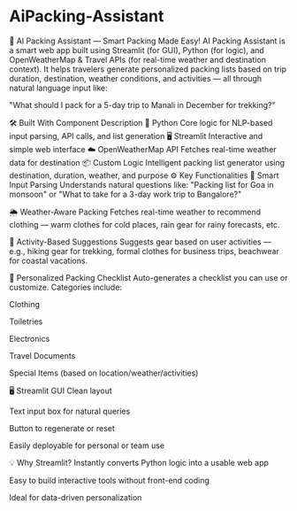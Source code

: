 # AiPacking-Assistant
🧳 AI Packing Assistant — Smart Packing Made Easy!
AI Packing Assistant is a smart web app built using Streamlit (for GUI), Python (for logic), and OpenWeatherMap & Travel APIs (for real-time weather and destination context). It helps travelers generate personalized packing lists based on trip duration, destination, weather conditions, and activities — all through natural language input like:

"What should I pack for a 5-day trip to Manali in December for trekking?"

🛠️ Built With
Component	Description
🐍 Python	Core logic for NLP-based input parsing, API calls, and list generation
🖥️ Streamlit	Interactive and simple web interface
☁️ OpenWeatherMap API	Fetches real-time weather data for destination
📦 Custom Logic	Intelligent packing list generator using destination, duration, weather, and purpose
⚙️ Key Functionalities
💬 Smart Input Parsing
Understands natural questions like:
"Packing list for Goa in monsoon" or "What to take for a 3-day work trip to Bangalore?"

🌦️ Weather-Aware Packing
Fetches real-time weather to recommend clothing — warm clothes for cold places, rain gear for rainy forecasts, etc.

🎯 Activity-Based Suggestions
Suggests gear based on user activities — e.g., hiking gear for trekking, formal clothes for business trips, beachwear for coastal vacations.

🧾 Personalized Packing Checklist
Auto-generates a checklist you can use or customize. Categories include:

Clothing

Toiletries

Electronics

Travel Documents

Special Items (based on location/weather/activities)

🖥️ Streamlit GUI
Clean layout

Text input box for natural queries

Button to regenerate or reset

Easily deployable for personal or team use

💡 Why Streamlit?
Instantly converts Python logic into a usable web app

Easy to build interactive tools without front-end coding

Ideal for data-driven personalization

